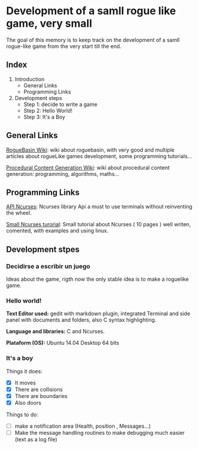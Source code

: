 # Development of a samll rogue like game, very small

The goal of this memory is to keep track on the development of a samll rogue-like game from the very
start till the end.

## Index

1. Introduction
    - General Links
	- Programming Links
2. Development steps
	- Step 1: decide to write a game
	- Step 2: Hello World!
	- Step 3: It's a Boy





## General Links

[RogueBasin Wiki](http://www.roguebasin.com/index.php?title=Main_Page): wiki about roguebasin, with
very good and multiple articles about rogueLike games development, some programming tutorials...

[Procedural Content Generation Wiki](http://pcg.wikidot.com/): wiki about procedural content 
generation: programming, algorithms, maths...

## Programming Links

[API Ncurses](http://invisible-island.net/ncurses/man/ncurses.3x.html): Ncurses library Api
a must to use terminals without reinventing the wheel.

[Small Ncurses turorial](http://heather.cs.ucdavis.edu/~matloff/UnixAndC/CLanguage/Curses.pdf): 
Small tutorial about Ncurses ( 10 pages ) well writen, comented, with examples and using linux.

## Development stpes

### Decidirse a escribir un juego

Ideas about the game, rigth now the only stable idea is to make a roguelike game.

### Hello world!

**Text Editor used:** gedit with markdown plugin, integrated Terminal and side panel with documents and
folders, also C syntax highlighting.

**Language and libraries:** C and Ncurses.

**Plataform (OS):** Ubuntu 14.04 Desktop 64 bits

### It's a boy
Things it does:
- [x] It moves
- [x] There are collisions
- [x] There are boundaries
- [x] Also doors

Things to do:
- [ ] make a notification area (Health, position , Messages...)
- [ ] Make the message handling routines to make debugging much easier (text as a log file)

